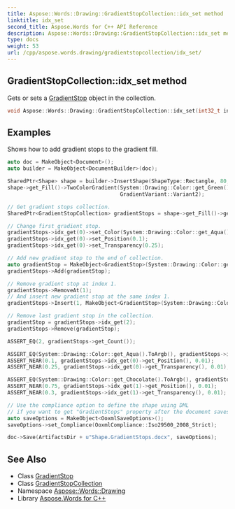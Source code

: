 ```yaml
---
title: Aspose::Words::Drawing::GradientStopCollection::idx_set method
linktitle: idx_set
second_title: Aspose.Words for C++ API Reference
description: Aspose::Words::Drawing::GradientStopCollection::idx_set method. Gets or sets a GradientStop object in the collection in C++.
type: docs
weight: 53
url: /cpp/aspose.words.drawing/gradientstopcollection/idx_set/
---
```

## GradientStopCollection::idx_set method


Gets or sets a [GradientStop](../../gradientstop/) object in the collection.

```cpp
void Aspose::Words::Drawing::GradientStopCollection::idx_set(int32_t index, const System::SharedPtr<Aspose::Words::Drawing::GradientStop> &value)
```


## Examples



Shows how to add gradient stops to the gradient fill. 
```cpp
auto doc = MakeObject<Document>();
auto builder = MakeObject<DocumentBuilder>(doc);

SharedPtr<Shape> shape = builder->InsertShape(ShapeType::Rectangle, 80, 80);
shape->get_Fill()->TwoColorGradient(System::Drawing::Color::get_Green(), System::Drawing::Color::get_Red(), GradientStyle::Horizontal,
                                    GradientVariant::Variant2);

// Get gradient stops collection.
SharedPtr<GradientStopCollection> gradientStops = shape->get_Fill()->get_GradientStops();

// Change first gradient stop.
gradientStops->idx_get(0)->set_Color(System::Drawing::Color::get_Aqua());
gradientStops->idx_get(0)->set_Position(0.1);
gradientStops->idx_get(0)->set_Transparency(0.25);

// Add new gradient stop to the end of collection.
auto gradientStop = MakeObject<GradientStop>(System::Drawing::Color::get_Brown(), 0.5);
gradientStops->Add(gradientStop);

// Remove gradient stop at index 1.
gradientStops->RemoveAt(1);
// And insert new gradient stop at the same index 1.
gradientStops->Insert(1, MakeObject<GradientStop>(System::Drawing::Color::get_Chocolate(), 0.75, 0.3));

// Remove last gradient stop in the collection.
gradientStop = gradientStops->idx_get(2);
gradientStops->Remove(gradientStop);

ASSERT_EQ(2, gradientStops->get_Count());

ASSERT_EQ(System::Drawing::Color::get_Aqua().ToArgb(), gradientStops->idx_get(0)->get_Color().ToArgb());
ASSERT_NEAR(0.1, gradientStops->idx_get(0)->get_Position(), 0.01);
ASSERT_NEAR(0.25, gradientStops->idx_get(0)->get_Transparency(), 0.01);

ASSERT_EQ(System::Drawing::Color::get_Chocolate().ToArgb(), gradientStops->idx_get(1)->get_Color().ToArgb());
ASSERT_NEAR(0.75, gradientStops->idx_get(1)->get_Position(), 0.01);
ASSERT_NEAR(0.3, gradientStops->idx_get(1)->get_Transparency(), 0.01);

// Use the compliance option to define the shape using DML
// if you want to get "GradientStops" property after the document saves.
auto saveOptions = MakeObject<OoxmlSaveOptions>();
saveOptions->set_Compliance(OoxmlCompliance::Iso29500_2008_Strict);

doc->Save(ArtifactsDir + u"Shape.GradientStops.docx", saveOptions);
```

## See Also

* Class [GradientStop](../../gradientstop/)
* Class [GradientStopCollection](../)
* Namespace [Aspose::Words::Drawing](../../)
* Library [Aspose.Words for C++](../../../)
